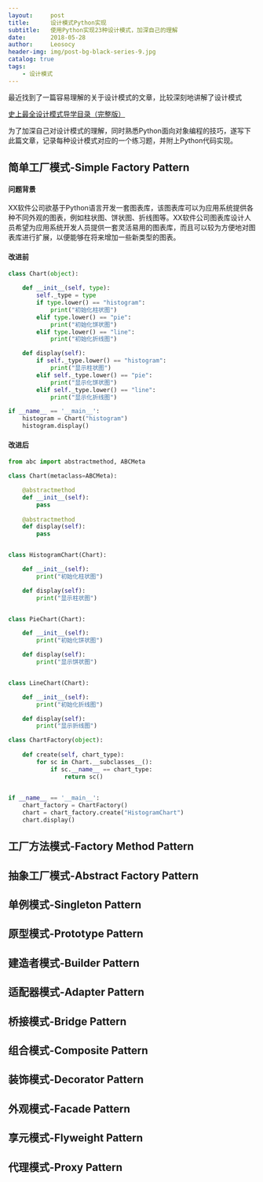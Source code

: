 ```yaml
---
layout:     post
title:      设计模式Python实现
subtitle:   使用Python实现23种设计模式，加深自己的理解
date:       2018-05-28
author:     Leosocy
header-img: img/post-bg-black-series-9.jpg
catalog: true
tags:
    - 设计模式
---
```


最近找到了一篇容易理解的关于设计模式的文章，比较深刻地讲解了设计模式

[史上最全设计模式导学目录（完整版）](https://blog.csdn.net/lovelion/article/details/17517213)

为了加深自己对设计模式的理解，同时熟悉Python面向对象编程的技巧，遂写下此篇文章，记录每种设计模式对应的一个练习题，并附上Python代码实现。

## 简单工厂模式-Simple Factory Pattern

#### 问题背景

XX软件公司欲基于Python语言开发一套图表库，该图表库可以为应用系统提供各种不同外观的图表，例如柱状图、饼状图、折线图等。XX软件公司图表库设计人员希望为应用系统开发人员提供一套灵活易用的图表库，而且可以较为方便地对图表库进行扩展，以便能够在将来增加一些新类型的图表。

#### 改进前

```Python
class Chart(object):

    def __init__(self, type):
        self._type = type
        if type.lower() == "histogram":
            print("初始化柱状图")
        elif type.lower() == "pie":
            print("初始化饼状图")
        elif type.lower() == "line":
            print("初始化折线图")

    def display(self):
        if self._type.lower() == "histogram":
            print("显示柱状图")
        elif self._type.lower() == "pie":
            print("显示化饼状图")
        elif self._type.lower() == "line":
            print("显示化折线图")

if __name__ == '__main__':
    histogram = Chart("histogram")
    histogram.display()
```

#### 改进后

```Python
from abc import abstractmethod, ABCMeta

class Chart(metaclass=ABCMeta):

    @abstractmethod
    def __init__(self):
        pass
        
    @abstractmethod
    def display(self):
        pass


class HistogramChart(Chart):

    def __init__(self):
        print("初始化柱状图")

    def display(self):
        print("显示柱状图")


class PieChart(Chart):

    def __init__(self):
        print("初始化饼状图")

    def display(self):
        print("显示饼状图")


class LineChart(Chart):

    def __init__(self):
        print("初始化折线图")

    def display(self):
        print("显示折线图")

class ChartFactory(object):
    
    def create(self, chart_type):
        for sc in Chart.__subclasses__():
            if sc.__name__ == chart_type:
                return sc()
                

if __name__ == '__main__':
    chart_factory = ChartFactory()
    chart = chart_factory.create("HistogramChart")
    chart.display()
```

## 工厂方法模式-Factory Method Pattern

## 抽象工厂模式-Abstract Factory Pattern

## 单例模式-Singleton Pattern

## 原型模式-Prototype Pattern

## 建造者模式-Builder Pattern

## 适配器模式-Adapter Pattern

## 桥接模式-Bridge Pattern

## 组合模式-Composite Pattern

## 装饰模式-Decorator Pattern

## 外观模式-Facade Pattern

## 享元模式-Flyweight Pattern

## 代理模式-Proxy Pattern